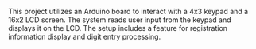 This project utilizes an Arduino board to interact with a 4x3 keypad and a 16x2 LCD screen. The system reads user input from the keypad and displays it on the LCD. The setup includes a feature for registration information display and digit entry processing.
